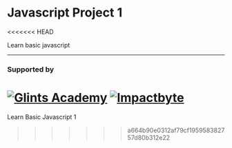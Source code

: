 # Javascript Project 1
<<<<<<< HEAD

Learn basic javascript

---

### Supported by

[![Glints Academy](https://media.licdn.com/dms/image/C510BAQFJFiejMTlfoQ/company-logo_200_200/0?e=2159024400&v=beta&t=g10zjCMHrSAlHY_2EMp9WXyFfekM-YEfErz3pIa9PiM)](https://glints.com/) [![Impactbyte](https://d33wubrfki0l68.cloudfront.net/e2aaebd94872fe9126e27bfdb38024fa5deb45d3/19744/static/assets/brand/impactbyte_horizontal_color-trans.svg)](https://impactbyte.com/)
=======
Learn Basic Javascript 1
>>>>>>> a664b90e0312af79cf195958382757d80b312e22
